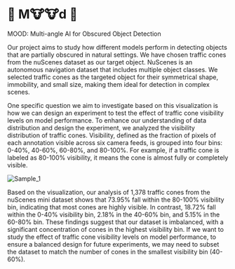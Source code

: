 # 🐄 M🐮🐮d 🐄
MOOD: Multi-angle AI for Obscured Object Detection

Our project aims to study how different models perform in detecting objects that are partially obscured in natural settings. We have chosen traffic cones from the nuScenes dataset as our target object. NuScenes is an autonomous navigation dataset that includes multiple object classes. We selected traffic cones as the targeted object for their symmetrical shape, immobility, and small size, making them ideal for detection in complex scenes.

One specific question we aim to investigate based on this visualization is how we can design an experiment to test the effect of traffic cone visibility levels on model performance. To enhance our understanding of data distribution and design the experiment, we analyzed the visibility distribution of traffic cones. Visibility, defined as the fraction of pixels of each annotation visible across six camera feeds, is grouped into four bins: 0-40%, 40-60%, 60-80%, and 80-100%. For example, if a traffic cone is labeled as 80-100% visibility, it means the cone is almost fully or completely visible.

![Sample_1](https://github.com/user-attachments/assets/0a02fd25-5d26-4d2b-8265-1c1cb002f588)

Based on the visualization, our analysis of 1,378 traffic cones from the nuScenes mini dataset shows that 73.95% fall within the 80-100% visibility bin, indicating that most cones are highly visible. In contrast, 18.72% fall within the 0-40% visibility bin, 2.18% in the 40-60% bin, and 5.15% in the 60-80% bin. These findings suggest that our dataset is imbalanced, with a significant concentration of cones in the highest visibility bin. If we want to study the effect of traffic cone visibility levels on model performance, to ensure a balanced design for future experiments, we may need to subset the dataset to match the number of cones in the smallest visibility bin (40-60%).
